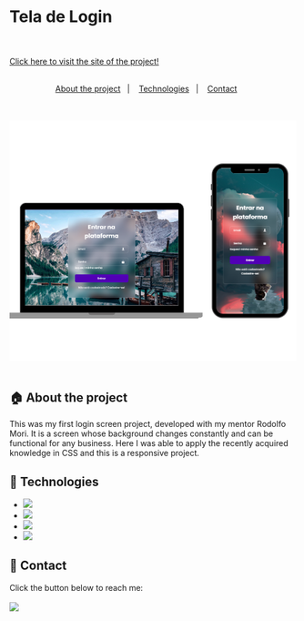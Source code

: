 <h1>Tela de Login</h1>
<br>
<br>
<a href="https://beatriz-cirqueira.github.io/Tela-de-login/">Click here to visit the site of the project!</a>
<br>
<br>
<p align="center">
  <a href="#house-about-the-project">About the project</a>&nbsp;&nbsp;&nbsp;|&nbsp;&nbsp;&nbsp;
  <a href="#wrench-technologies">Technologies</a>&nbsp;&nbsp;&nbsp;|&nbsp;&nbsp;&nbsp;
  <a href="#iphone-contact">Contact</a>&nbsp;&nbsp;&nbsp;&nbsp;&nbsp;&nbsp;
</p>
<br>
<br>
<img src="https://github.com/beatriz-cirqueira/Tela-de-login/blob/main/mockup.png?raw=true"/>
<br>
<br>

## :house: About the project

<p>This was my first login screen project, developed with my mentor Rodolfo Mori. It is a screen whose background changes constantly and can be functional for any business. Here I was able to apply the recently acquired knowledge in CSS and this is a responsive project.</p>

## :wrench: Technologies

- <img src="https://img.shields.io/badge/HTML5-E34F26?style=for-the-badge&logo=html5&logoColor=white"/>
- <img src="https://img.shields.io/badge/CSS3-1572B6?style=for-the-badge&logo=css3&logoColor=white"/>
- <img src="https://img.shields.io/badge/GIT-E44C30?style=for-the-badge&logo=git&logoColor=white"/>
- <img src="https://img.shields.io/badge/GitHub-100000?style=for-the-badge&logo=github&logoColor=white"/>

## :iphone: Contact

Click the button below to reach me:
<br>
<br>
<a href="https://www.linkedin.com/in/beatriz-cirqueira/"><img src="https://img.shields.io/badge/LinkedIn-0077B5?style=for-the-badge&logo=linkedin&logoColor=white"/></a>
